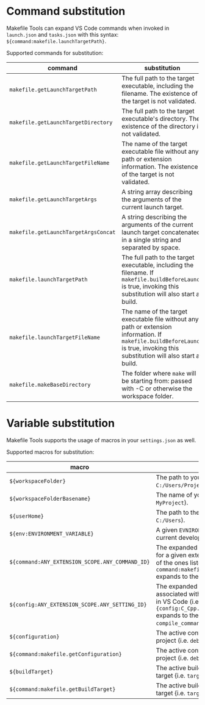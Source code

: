 # Command substitution

Makefile Tools can expand VS Code commands when invoked in `launch.json` and
`tasks.json` with this syntax: `${command:makefile.launchTargetPath}`.

Supported commands for substitution:

| command                              | substitution                                                                                                                                                                   |
| ------------------------------------ | ------------------------------------------------------------------------------------------------------------------------------------------------------------------------------ |
| `makefile.getLaunchTargetPath`       | The full path to the target executable, including the filename. The existence of the target is not validated.                                                                  |
| `makefile.getLaunchTargetDirectory`  | The full path to the target executable's directory. The existence of the directory is not validated.                                                                           |
| `makefile.getLaunchTargetFileName`   | The name of the target executable file without any path or extension information. The existence of the target is not validated.                                                |
| `makefile.getLaunchTargetArgs`       | A string array describing the arguments of the current launch target.                                                                                                          |
| `makefile.getLaunchTargetArgsConcat` | A string describing the arguments of the current launch target concatenated in a single string and separated by space.                                                         |
| `makefile.launchTargetPath`          | The full path to the target executable, including the filename. If `makefile.buildBeforeLaunch` is true, invoking this substitution will also start a build.                   |
| `makefile.launchTargetFileName`      | The name of the target executable file without any path or extension information. If `makefile.buildBeforeLaunch` is true, invoking this substitution will also start a build. |
| `makefile.makeBaseDirectory`         | The folder where `make` will be starting from: passed with -C or otherwise the workspace folder.                                                                               |

# Variable substitution

Makefile Tools supports the usage of macros in your `settings.json` as well.

Supported macros for substitution:

| macro                                           | expands to                                                                                                                                                                                |
| ----------------------------------------------- | ----------------------------------------------------------------------------------------------------------------------------------------------------------------------------------------- |
| `${workspaceFolder}`                            | The path to your workspace folder (i.e. `C:/Users/Projects/MyProject`).                                                                                                                   |
| `${workspaceFolderBasename}`                    | The name of your workspace folder (i.e. `MyProject`).                                                                                                                                     |
| `${userHome}`                                   | The path to the user's home folder (i.e. `C:/Users`).                                                                                                                                     |
| `${env:ENVIRONMENT_VARIABLE}`                   | A given `EVNIRONMENT_VARIBLE` for the current development environment.                                                                                                                    |
| `${command:ANY_EXTENSION_SCOPE.ANY_COMMAND_ID}` | The expanded value for any command for a given extension in VS Code (i.e. any of the ones listed above, like `command:makefile.getLaunchTargetPath` expands to the launch target path)    |
| `${config:ANY_EXTENSION_SCOPE.ANY_SETTING_ID}`  | The expanded value for any setting associated with another given extension in VS Code (i.e. `{config:C_Cpp.default.compileCommands}` expands to the path to your `compile_commands.json`) |
| `${configuration}`                              | The active configuration of your makefile project (i.e. `debug_x86`)                                                                                                                      |
| `${command:makefile.getConfiguration}`          | The active configuration of your makefile project (i.e. `debug_x86`)                                                                                                                      |
| `${buildTarget}`                                | The active build target of your makefile target {i.e. `target.exe`}                                                                                                                       |
| `${command:makefile.getBuildTarget}`            | The active build target of your makefile target {i.e. `target.exe`}                                                                                                                       |
